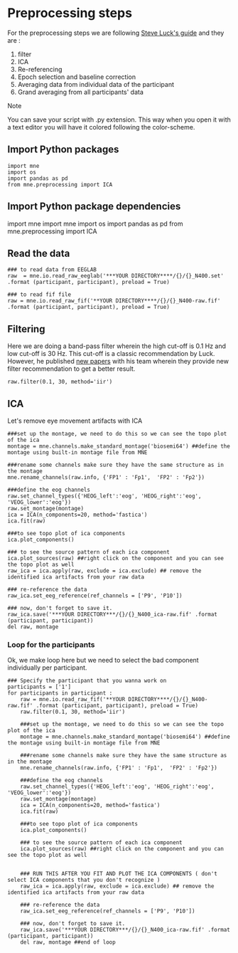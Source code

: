 # Preprocessing steps </br>

For the preprocessing steps we are following [Steve Luck's guide](https://erpinfo.org/order-of-steps) and they are : 
1. filter
2. ICA
3. Re-referencing
4. Epoch selection and baseline correction
5. Averaging data from individual data of the participant
6. Grand averaging from all participants' data </br>

>[!NOTE]
>You can save your script with .py extension. This way when you open it with a text editor you will have it colored following the color-scheme.

## Import Python packages 
```
import mne
import os
import pandas as pd
from mne.preprocessing import ICA
```

## Import Python package dependencies
import mne
import mne
import os
import pandas as pd
from mne.preprocessing import ICA

## Read the data </br>
```
### to read data from EEGLAB
raw  = mne.io.read_raw_eeglab('***YOUR DIRECTORY****/{}/{}_N400.set' .format (participant, participant), preload = True)

### to read fif file
raw = mne.io.read_raw_fif('**YOUR DIRECTORY****/{}/{}_N400-raw.fif' .format (participant, participant), preload = True)
```

## Filtering </br>

Here we are doing a band-pass filter wherein the high cut-off is 0.1 Hz and low cut-off is 30 Hz. This cut-off is a classic recommendation by Luck.
However, he published [new papers](https://erpinfo.org/blog/2024/2/4/optimal-filters) with his team wherein they provide new filter recommendation to get a better result.
```
raw.filter(0.1, 30, method='iir')
```
## ICA
Let's remove eye movement artifacts with ICA

```
###set up the montage, we need to do this so we can see the topo plot of the ica
montage = mne.channels.make_standard_montage('biosemi64') ##define the montage using built-in montage file from MNE

###rename some channels make sure they have the same structure as in the montage
mne.rename_channels(raw.info, {'FP1' : 'Fp1',  'FP2' : 'Fp2'})

###define the eog channels
raw.set_channel_types({'HEOG_left':'eog', 'HEOG_right':'eog', 'VEOG_lower':'eog'})
raw.set_montage(montage)
ica = ICA(n_components=20, method='fastica')
ica.fit(raw)

###to see topo plot of ica components
ica.plot_components()

### to see the source pattern of each ica component
ica.plot_sources(raw) ##right click on the component and you can see the topo plot as well
raw_ica = ica.apply(raw, exclude = ica.exclude) ## remove the identified ica artifacts from your raw data

### re-reference the data
raw_ica.set_eeg_reference(ref_channels = ['P9', 'P10'])

### now, don't forget to save it.
raw_ica.save('***YOUR DIRECTORY***/{}/{}_N400_ica-raw.fif' .format (participant, participant))
del raw, montage
```

### Loop for the participants 
Ok, we make loop here but we need to select the bad component individually per participant. 
```
### Specify the participant that you wanna work on
participants = ['1']
for participants in participant :
    raw = mne.io.read_raw_fif('**YOUR DIRECTORY****/{}/{}_N400-raw.fif' .format (participant, participant), preload = True)
    raw.filter(0.1, 30, method='iir')

    ###set up the montage, we need to do this so we can see the topo plot of the ica
    montage = mne.channels.make_standard_montage('biosemi64') ##define the montage using built-in montage file from MNE

    ###rename some channels make sure they have the same structure as in the montage
    mne.rename_channels(raw.info, {'FP1' : 'Fp1',  'FP2' : 'Fp2'})

    ###define the eog channels
    raw.set_channel_types({'HEOG_left':'eog', 'HEOG_right':'eog', 'VEOG_lower':'eog'})
    raw.set_montage(montage)
    ica = ICA(n_components=20, method='fastica')
    ica.fit(raw)

    ###to see topo plot of ica components
    ica.plot_components()

    ### to see the source pattern of each ica component
    ica.plot_sources(raw) ##right click on the component and you can see the topo plot as well


    ### RUN THIS AFTER YOU FIT AND PLOT THE ICA COMPONENTS ( don't select ICA components that you don't recognize )
    raw_ica = ica.apply(raw, exclude = ica.exclude) ## remove the identified ica artifacts from your raw data

    ### re-reference the data
    raw_ica.set_eeg_reference(ref_channels = ['P9', 'P10'])

    ### now, don't forget to save it.
    raw_ica.save('***YOUR DIRECTORY***/{}/{}_N400_ica-raw.fif' .format (participant, participant))
    del raw, montage ##end of loop

```




